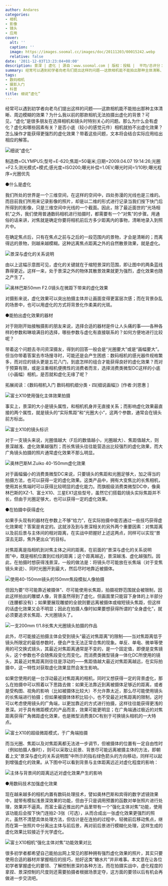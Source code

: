 ```yaml
---
author: Andares
categories:
- 相机
- 影像
- 镜头
- 应用
cover:
  alt: ''
  caption: ''
  image: https://images.soomal.cc/images/doc/20111203/00015242.webp
  relative: false
date: '2011-12-03T13:23:04+08:00'
description: 景深 | 虚化 | 源自：www.soomal.com | 版权：投稿 |  平均/总评分：08.29/141
summary: 经常可以遇到初学者向老鸟们提出这样的问题――这款相机能不能拍出那种主体清晰、周边模糊的效果？为什么我以前的那款相机无法拍摄出虚化的背景？可见，“虚化”是很多朋友在选择相机和镜头时特别关心的问题。那么为什么会有虚化？虚化和哪些因素有关？是否小底（较小的感觉元件）相机就拍不出虚化效果？怎么操作才能获得更强烈的虚化效果？带着这些问题，文本将会结合实际应用给出相应的解答……
tags:
- 数码相机
- 摄影入门
- 科普
title: 细说“虚化”
---
```


经常可以遇到初学者向老鸟们提出这样的问题――这款相机能不能拍出那种主体清晰、周边模糊的效果？为什么我以前的那款相机无法拍摄出虚化的背景？可见，“虚化”是很多朋友在选择相机和镜头时特别关心的问题。那么为什么会有虚化？虚化和哪些因素有关？是否小底（较小的感觉元件）相机就拍不出虚化效果？怎么操作才能获得更强烈的虚化效果？带着这些问题，文本将会结合实际应用给出相应的解答。

![细说“虚化”](https://images.soomal.cc/images/doc/20111203/00015242.webp)

制造商=OLYMPUS;型号=E-620;焦距=50毫米;日期=2009.04.07 19:14:26;光圈=F2.5;测光模式=模式;感光度=ISO200;曝光补偿=1.0EV;曝光时间=1/10秒;曝光程序=光圈优先



●什么是虚化

我们所处的世界是一个三维空间，在这样的空间中，四处弥漫的光线也是三维的。而目前我们所用来记录影像的照片，却是以二维的形式进行记录当我们按下快门后所得到的影像，只是三维空间中光线的一个截面。因此，除了最近面世的“光场相机”之外，我们使用普通数码相机进行拍摄时，都需要有一个“对焦”的步骤。用通俗的话来讲，对焦就是确定你要将相机前后方多少距离内的事物，清晰地录入到照片中。

在确定焦点后，只有在焦点之前与之后的一段范围内的景物，才会是清晰的；而离得远的景物，则越来越模糊。这种远离焦点距离之外的自然散景效果，就是虚化。

![景深与虚化的关系说明](https://images.soomal.cc/images/doc/20111203/00015243.webp)





由以上这幅示意图可见，虚化的关键就在于缩短景深的范围，即让图中的两条蓝线靠得更近。这样一来，处于景深之外的物体其散景效果就更为强烈，虚化效果也随之产生了。

![奥林巴斯50mm F2.0镜头在微距下带来的虚化效果](https://images.soomal.cc/images/doc/20111203/00015233.webp)





对摄影来说，虚化效果可以突出拍摄主体并让画面变得更富层次感；而在背景杂乱的场景中，也可以用虚化的方式将背景化作柔美的光斑。

●能拍出虚化效果的器材

对于刚刚开始接触摄影的朋友来说，选择合适的器材是件让人头痛的事――各种各样的参数和琳琅满目的选择，哪些参数与虚化有直接联系的？如何方便地进行比较呢？

带着这个问题去寻问资深摄友，得到的回答一般会是“光圈要大”或是“画幅要大”。但当你带着答案去市场搜寻时，可能还是会产生困惑：数码相机的感光器件规格繁多，而对应的镜头更是五花八门，到底怎样的组合才能获得良好的虚化效果？而对于预算有限，或是注重相机便携性的消费者而言，选择消费类微型DC这样的小底（小画幅）相机，是否就和虚化无缘了呢？

拓展阅读：《数码相机入门 数码相机细分类・四[细说画幅]》[作者:刘恩惠 ]


![富士X10使用强化主体效果拍摄](https://images.soomal.cc/images/doc/20111203/00015234.webp)





事实上，景深的大小是镜头属性，和相机机身并无直接关系；而影响虚化效果最直接的两个属性，就是镜头的“实际焦距”和“光圈大小”，这两个参数，通常会在镜头前方标出。

![富士X10的镜头标识](https://images.soomal.cc/images/doc/20111203/00015235.webp)





对于一支镜头来说，光圈值越大（F后的数值越小，光圈越大）、焦距值越大，则景深越浅、虚化效果越强烈；而长焦镜头往往能营造出比较强烈的虚化效果，而大广角镜头拍摄的照片通常虚化效果不那么明显。

![奥林巴斯M.Zuiko 40-150mm虚化效果](https://images.soomal.cc/images/doc/20111203/00015236.webp)





对于画幅偏小的消费类微型DC来说，只要镜头的焦距和光圈足够大，加之得当的拍摄方法，也可以获得一定的虚化效果。这类产品中，拥有大变焦比的长焦相机，使用其长焦端时可以获得比较明显的虚化能力。而旗舰级消费类微型DC中，像奥林巴斯的XZ-1、富士X10、三星EX1这些型号，虽然它们搭载的镜头实际焦距并不长，但由于光圈足够大，也可以获得一定的虚化效果。

●在拍摄中获得虚化

如果手头现有的器材在参数上不够“给力”，在实际拍摄中能否通过一些技巧获得虚化效果呢？答案是肯定的。这就涉及到与景深相关的另外两个重要因素：对焦距离以及前后景与主体间的相对距离，在实战中把握好上述这两点，同样可以实现“景深去无踪，焦外更出众”的目标。

对焦距离是指相机到对焦主体之间的距离，在前面的“景深与虚化的关系说明图”中，既是相机位置到红线的距离；这个距离越近，景深越浅、虚化越强烈。因此，在拍摄时想获得浅景深，一般的做法是：将镜头尽可能放在长焦端（对于变焦镜头来说）、同时光圈开到最大，然后尽时地靠近被摄体。

![使用40-150mm镜头的150mm焦段模拟人像拍摄](https://images.soomal.cc/images/doc/20111203/00015237.webp)





但因为要“尽可能靠近被摄体”、尽可能使用长焦距，拍摄视野范围就会被限制，因此这样拍出的雕塑人像，背景虽然得到了虚化，但画面里只能容下身体的上半部分（连腰都没有）；如果要展现雕塑的全貌则要远离被摄体或缩短镜头焦距，但这样的话虚化效果又会不明显；因此在拍摄人像时如果要想获得所谓的“全身虚化”，就必须要追求长焦距、大光圈镜头了。

![一支200mm f/1.8长焦大光圈镜头拍摄的作品](https://images.soomal.cc/images/doc/20111203/00015238.webp)





此外，尽可能接近拍摄主体会受到镜头“最近对焦距离”的限制――当对焦距离低于镜头所限定的最低参数时，便会产生无法正常合焦的现象。单反、单电、微单等使用的可交换式镜头，其最近对焦距离通常是不变的，是一个固定值，即便是变焦镜头，这个参数也不会随焦段变化而变化。而消费类微型镜身一体化DC所使用的镜头，其最近对焦距离则往往是浮动的――焦距值越大最近对焦距离越远，在实际拍摄中，这一特性对获取虚化效果显然会发生影响。

如果您使用的是一台浮动最近对焦距离的相机，同时又想获得一定的背景虚化，那么在拍摄中可以照着以下思路去做：如果无法靠近到离被摄体足够近的距离，或者是受构图、视角的影响（比如被摄体比较大）不允许靠太近，那么尽可能使用镜头的长焦端进行拍摄；但如果被摄体体积比较小，也不受最近对焦距离的限制，这时可以考虑使用镜头的广角端，以更加靠近的方式进行拍摄，这样往往能获得更浅的景深。对于具有微距模式的产品而言，效果可能更明显；在广角端通过极近的对焦距离获得广角微距虚化效果，也是微型消费类DC有别于可换镜头相机的一大特点。

![富士X10的超级微距模式，于广角端拍摄](https://images.soomal.cc/images/doc/20111203/00015239.webp)





而当光圈、焦距以及对焦距离都无法进一步调节，但被摄体的位置有一定自由性时（例如拍摄人像时），则可以采取让前景、背景尽可能远离被摄主体的方法，即朝着上文“景深与虚化的关系说明图”中所示的指右绿色箭头的方向移动，同样可以起到增强虚化的效果。从下图中可以看到背景与主体距离远近对虚化程度的影响：

![主体与背景间的距离远近对虚化效果产生的影响](https://images.soomal.cc/images/doc/20111203/00015240.webp)





●用数码技术加强虚化效果

现在越来越多的相机内置有数码处理技术，譬如奥林巴斯和宾得的数字滤镜效果中，就带有模拟浅景深效果的功能，但由于只是调用预置的函数对单张照片进行处理，效果并不逼真。而富士最近推出的产品里带有一个“强化主体对焦”功能，使用该功能后会按下快门连拍2-3张（可选），从而合成出一张虚化效果更强烈的照片。虽然不清楚具体处理方法，但估计是在连拍的过程中，轻微前后移动焦点，继而在第一张照片中分离出主体与前后景，再对前后景进行模糊化处理，这样生成的虚化效果比较接近于光学虚化。

![富士X10相机“强化主体对焦”功能效果对比](https://images.soomal.cc/images/doc/20111203/00015241.webp)





很多初学者都希望自己能拍出网上常见的那种拥有强烈虚化效果的照片，其实只要使用合适的器材并掌握相应的技巧，拍好这类“糖水片”并非难事。本文意在让各位初学者掌握虚化的要领、了解控制景深的各种方法，而在拍摄实战中，虚化程度的拿捏、景深控制的尺度则还需要拍摄者根据场景定夺，这方面的要领以后有机会再做进一步交流吧。